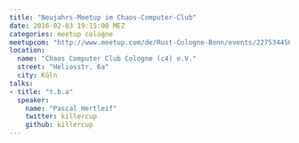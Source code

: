 ```yaml
---
title: "Neujahrs-Meetup im Chaos-Computer-Club"
date: 2016-02-03 19:15:00 MEZ
categories: meetup cologne
meetupcom: "http://www.meetup.com/de/Rust-Cologne-Bonn/events/227534456/"
location:
  name: "Chaos Computer Club Cologne (c4) e.V."
  street: "Heliosstr. 6a"
  city: Köln
talks:
- title: "t.b.a"
  speaker:
    name: "Pascal Hertleif"
    twitter: killercup
    github: killercup
---
```

